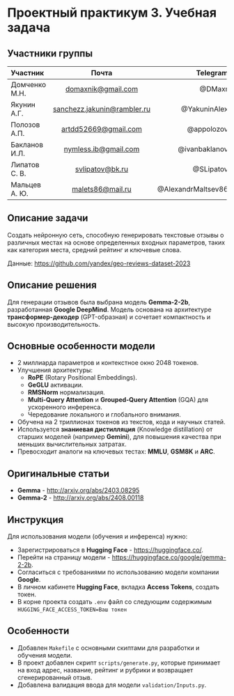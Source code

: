 # Проектный практикум 3. Учебная задача

## Участники группы

| Участник       |            Почта               |                  Telegram |
|:---------------|:------------------------------:|--------------------------:|
| Домченко М.Н.  |     <domaxnik@gmail.com>       |                    @DMaxr |
| Якунин А.Г.    |  <sanchezz.jakunin@rambler.ru> |              @YakuninAlex |
| Полозов А.П.   |     <artdd52669@gmail.com>     |                @appolozov |
| Бакланов И.Л.  |      <nymless.ib@gmail.com>    |             @ivanbaklanov |
| Липатов С. В.  |       <svlipatov@bk.ru>        |                 @SLipatov |
| Мальцев А. Ю.  |       <malets86@mail.ru>       |        @AlexandrMaltsev86 |

## Описание задачи

Создать нейронную сеть, способную генерировать текстовые отзывы о различных местах на основе определенных входных параметров, таких как категория места, средний рейтинг и ключевые слова.

Данные: <https://github.com/yandex/geo-reviews-dataset-2023>

## Описание решения

Для генерации отзывов была выбрана модель **Gemma-2-2b**, разработанная **Google DeepMind**. Модель основана на архитектуре **трансформер-декодер** (GPT-образная) и сочетает компактность и высокую производительность.

## Основные особенности модели

* 2 миллиарда параметров и контекстное окно 2048 токенов.
* Улучшения архитектуры:
  * **RoPE** (Rotary Positional Embeddings).
  * **GeGLU** активации.
  * **RMSNorm** нормализация.
  * **Multi-Query Attention** и **Grouped-Query Attention** (GQA) для ускоренного инференса.
  * Чередование локального и глобального внимания.
* Обучена на 2 триллионах токенов из текстов, кода и научных статей.
* Используется **знаниевая дистилляция** (Knowledge distillation) от старших моделей (например **Gemini**), для повышения качества при меньших вычислительных затратах.
* Превосходит аналоги на ключевых тестах: **MMLU**, **GSM8K** и **ARC**.

## Оригинальные статьи

* **Gemma** - <http://arxiv.org/abs/2403.08295>
* **Gemma-2** - <http://arxiv.org/abs/2408.00118>

## Инструкция

Для использования модели (обучения и инференса) нужно:

* Зарегистрироваться в **Hugging Face** - <https://huggingface.co/>.
* Перейти на страницу модели - <https://huggingface.co/google/gemma-2-2b>.
* Согласиться с требованиями по использованию модели компании **Google**.
* В личном кабинете **Hugging Face**, вкладка **Access Tokens**, создать токен.
* В корне проекта создать `.env` файл со следующим содержимым `HUGGING_FACE_ACCESS_TOKEN=Ваш токен`

## Особенности

* Добавлен `Makefile` с основными скиптами для разработки и обучения модели.
* В проект добавлен скрипт `scripts/generate.py`, которые принимает на вход адрес, название, рейтинг и рубрики и возвращает сгенерированный отзыв.
* Добавлена валидация ввода для модели `validation/Inputs.py`.
